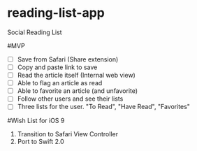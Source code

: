 # reading-list-app
Social Reading List

#MVP
* [ ] Save from Safari (Share extension)
* [ ] Copy and paste link to save
* [ ] Read the article itself (Internal web view)
* [ ] Able to flag an article as read
* [ ] Able to favorite an article (and unfavorite)
* [ ] Follow other users and see their lists
* [ ] Three lists for the user. "To Read", "Have Read", "Favorites"

#Wish List for iOS 9
1. Transition to Safari View Controller
2. Port to Swift 2.0
